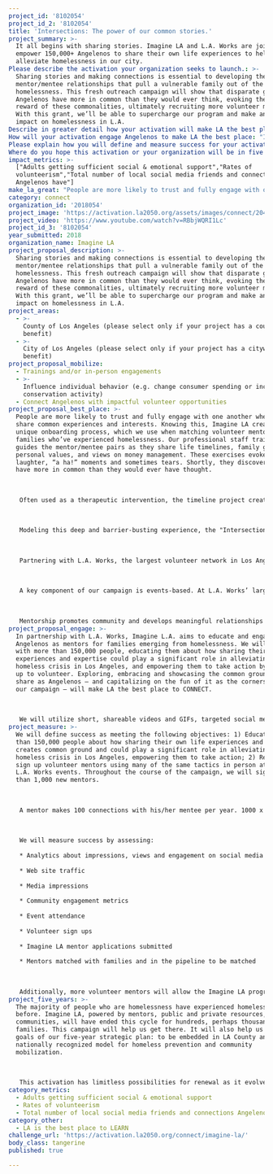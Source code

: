 ```yaml
---
project_id: '8102054'
project_id_2: '8102054'
title: 'Intersections: The power of our common stories.'
project_summary: >-
  It all begins with sharing stories. Imagine LA and L.A. Works are joining to
  empower 150,000+ Angelenos to share their own life experiences to help
  alleviate homelessness in our city.
Please describe the activation your organization seeks to launch.: >-
  Sharing stories and making connections is essential to developing the trusting
  mentor/mentee relationships that pull a vulnerable family out of the cycle of
  homelessness. This fresh outreach campaign will show that disparate groups of
  Angelenos have more in common than they would ever think, evoking the fun and
  reward of these commonalities, ultimately recruiting more volunteer mentors .
  With this grant, we’ll be able to supercharge our program and make an enormous
  impact on homelessness in L.A.
Describe in greater detail how your activation will make LA the best place?: "People are more likely to trust and fully engage with one another when they share common experiences and interests. Knowing this, Imagine LA created a unique onboarding process, which we use when matching volunteer mentors with families who’ve experienced homelessness. Our professional staff trains and guides the mentor/mentee pairs as they share life timelines, family genograms, personal values, and views on money management. These exercises evoke laughter, “a ha!” moments and sometimes tears. Shortly, they discover they have more in common than they would ever have thought. \r\n\r\nOften used as a therapeutic intervention, the timeline project creates an intimate connection between participants as they explore their history, attitudes, circumstances, and decision-making.  “It’s been said that a picture is worth a thousand words. If so, then capturing your life on paper with a timeline exercise may be worth millions.“ (Staik, 2013)\r\n\r\nModeling this deep and barrier-busting experience, the \"Intersections\" campaign will significantly increase the number of mentors in the Imagine LA program. Potential volunteers need to see the foundation we create for success and be empowered with the realization that they too have what it takes to be a life-changing mentor for families emerging from homelessness — simply the ability to share. What begins with a connection ends with breaking the cycle of homelessness.\r\n  \r\nPartnering with L.A. Works, the largest volunteer network in Los Angeles, Imagine LA will create a public awareness and outreach campaign, pairing social media marketing, community outreach, and events to educate and empower 150,000+ Angelenos. Ultimately, this will influence individual behavior, CONNECT 1,000 new mentors with vulnerable families in the Imagine LA program, and increase rates of volunteerism — not only as mentors, but with shorter-term volunteer roles. \r\n\r\nA key component of our campaign is events-based. At L.A. Works’ large-scale days of service, which draw volunteers from around the county who are primed to make a deeper connection in service, we’ll lead trust-building activities like those we use during our mentor/mentee on-boarding process, educate participants, post on socials and ultimately sign up new volunteers to become mentors. \r\n\r\nMentorship promotes community and develops meaningful relationships full of mutual respect, love, and laughter. Showcasing this, and CONNECTing Angelenos to each other through their stories, will bring this campaign to life. Our shareable videos (live and animated), photos, and tactics like a mentor taking over our Instagram feed for a day will help increase the total number of local social media friends and connections Angelenos have. We anticipate the  campaign to CONNECT Angelenos way beyond our goal of signing up mentors. It will empower them to volunteer in other ways and LEARN about those with disparate backgrounds and circumstances. It will break the cycle of homelessness for hundreds of families. "
How will your activation engage Angelenos to make LA the best place: "In partnership with L.A. Works, Imagine L.A. aims to educate and engage adult Angelenos as mentors for families emerging from homelessness. We will CONNECT with more than 150,000 people, educating them about how sharing their own life experiences and expertise could play a significant role in alleviating the homeless crisis in Los Angeles, and empowering them to take action by signing up to volunteer. Exploring, embracing and showcasing the common ground we all share as Angelenos — and capitalizing on the fun of it as the cornerstone of our campaign — will make LA the best place to CONNECT.\r\n\r\nWe will utilize short, shareable videos and GIFs, targeted social media posts and social media advertising, info sessions/workshops, community outreach in target neighborhoods throughout Los Angeles, media outreach, and crowd activation activities. These will feature current mentors or mentor prospects and individuals who have experienced homelessness sharing their common life experiences, illustrating the joy and importance of sharing these experiences through storytelling. We will showcase these stories and create related, in-person activities to educate, recruit and sign up volunteer mentors at special L.A. Works days of service tailored to address homelessness in Los Angeles. "
Please explain how you will define and measure success for your activation.: "We will define success as meeting the following objectives: 1) Educate more than 150,000 people about how sharing their own life experiences and expertise creates common ground and could play a significant role in alleviating the homeless crisis in Los Angeles, empowering them to take action; 2) Recruit and sign up volunteer mentors using many of the same tactics in person at targeted L.A. Works events. Throughout the course of the campaign, we will sign up more than 1,000 new mentors. \r\n\r\nA mentor makes 100 connections with his/her mentee per year. 1000 x 100 = 100,000 connections. Necessarily, our campaign’s outreach impressions will actually represent a vastly larger number of connections that also have lasting impact.\r\n\r\nWe will measure success by assessing:\r\n*\tAnalytics about impressions, views and engagement on social media platforms\r\n*\tWeb site traffic \r\n*\tMedia impressions\r\n*\tCommunity engagement metrics\r\n*\tEvent attendance\r\n*\tVolunteer sign ups\r\n*\tImagine LA mentor applications submitted\r\n*\tMentors matched with families and in the pipeline to be matched\r\n\r\nAdditionally, more volunteer mentors will allow the Imagine LA program to meet its potential so an extended result of this campaign, beyond its two years, will be helping hundreds more Los Angeles families flourish, breaking their cycle of homelessness and poverty. "
Where do you hope this activation or your organization will be in five years?: "The majority of people who are homelessness have experienced homelessness before. Imagine LA, powered by mentors, public and private resources, and communities, will have ended this cycle for hundreds, perhaps thousands of families. This campaign will help us get there. It will also help us meet two goals of our five-year strategic plan: to be embedded in LA County and a nationally recognized model for homeless prevention and community mobilization.\r\n\r\nThis activation has limitless possibilities for renewal as it evolves to work with more narrowly defined target audiences throughout Los Angeles, i.e. different age groups, specific professions or community groups, geographic areas. In the not-to-distant future, we know we’ll have Imagine LA program graduates (mentees) joining us as mentors themselves."
impact_metrics: >-
  ["Adults getting sufficient social & emotional support","Rates of
  volunteerism","Total number of local social media friends and connections
  Angelenos have"]
make_la_great: "People are more likely to trust and fully engage with one another when they share common experiences and interests. Knowing this, Imagine LA created a unique onboarding process, which we use when matching volunteer mentors with families who’ve experienced homelessness. Our professional staff trains and guides the mentor/mentee pairs as they share life timelines, family genograms, personal values, and views on money management. These exercises evoke laughter, “a ha!” moments and sometimes tears. Shortly, they discover they have more in common than they would ever have thought. \r\n \r\n \r\n \r\n Often used as a therapeutic intervention, the timeline project creates an intimate connection between participants as they explore their history, attitudes, circumstances, and decision-making. “It’s been said that a picture is worth a thousand words. If so, then capturing your life on paper with a timeline exercise may be worth millions.“ (Staik, 2013)\r\n \r\n \r\n \r\n Modeling this deep and barrier-busting experience, the \"Intersections\" campaign will significantly increase the number of mentors in the Imagine LA program. Potential volunteers need to see the foundation we create for success and be empowered with the realization that they too have what it takes to be a life-changing mentor for families emerging from homelessness — simply the ability to share. What begins with a connection ends with breaking the cycle of homelessness.\r\n \r\n  \r\n \r\n Partnering with L.A. Works, the largest volunteer network in Los Angeles, Imagine LA will create a public awareness and outreach campaign, pairing social media marketing, community outreach, and events to educate and empower 150,000+ Angelenos. Ultimately, this will influence individual behavior, CONNECT 1,000 new mentors with vulnerable families in the Imagine LA program, and increase rates of volunteerism — not only as mentors, but with shorter-term volunteer roles. \r\n \r\n \r\n \r\n A key component of our campaign is events-based. At L.A. Works’ large-scale days of service, which draw volunteers from around the county who are primed to make a deeper connection in service, we’ll lead trust-building activities like those we use during our mentor/mentee on-boarding process, educate participants, post on socials and ultimately sign up new volunteers to become mentors. \r\n \r\n \r\n \r\n Mentorship promotes community and develops meaningful relationships full of mutual respect, love, and laughter. Showcasing this, and CONNECTing Angelenos to each other through their stories, will bring this campaign to life. Our shareable videos (live and animated), photos, and tactics like a mentor taking over our Instagram feed for a day will help increase the total number of local social media friends and connections Angelenos have. We anticipate the campaign to CONNECT Angelenos way beyond our goal of signing up mentors. It will empower them to volunteer in other ways and LEARN about those with disparate backgrounds and circumstances. It will break the cycle of homelessness for hundreds of families."
category: connect
organization_id: '2018054'
project_image: 'https://activation.la2050.org/assets/images/connect/2048-wide/imagine-la.jpg'
project_video: 'https://www.youtube.com/watch?v=RBbjWQRI1Lc'
project_id_3: '8102054'
year_submitted: 2018
organization_name: Imagine LA
project_proposal_description: >-
  Sharing stories and making connections is essential to developing the trusting
  mentor/mentee relationships that pull a vulnerable family out of the cycle of
  homelessness. This fresh outreach campaign will show that disparate groups of
  Angelenos have more in common than they would ever think, evoking the fun and
  reward of these commonalities, ultimately recruiting more volunteer mentors .
  With this grant, we’ll be able to supercharge our program and make an enormous
  impact on homelessness in L.A.
project_areas:
  - >-
    County of Los Angeles (please select only if your project has a countywide
    benefit)
  - >-
    City of Los Angeles (please select only if your project has a citywide
    benefit)
project_proposal_mobilize:
  - Trainings and/or in-person engagements
  - >-
    Influence individual behavior (e.g. change consumer spending or increase
    conservation activity)
  - Connect Angelenos with impactful volunteer opportunities
project_proposal_best_place: >-
  People are more likely to trust and fully engage with one another when they
  share common experiences and interests. Knowing this, Imagine LA created a
  unique onboarding process, which we use when matching volunteer mentors with
  families who’ve experienced homelessness. Our professional staff trains and
  guides the mentor/mentee pairs as they share life timelines, family genograms,
  personal values, and views on money management. These exercises evoke
  laughter, “a ha!” moments and sometimes tears. Shortly, they discover they
  have more in common than they would ever have thought. 
   
   
   
   Often used as a therapeutic intervention, the timeline project creates an intimate connection between participants as they explore their history, attitudes, circumstances, and decision-making. “It’s been said that a picture is worth a thousand words. If so, then capturing your life on paper with a timeline exercise may be worth millions.“ (Staik, 2013)
   
   
   
   Modeling this deep and barrier-busting experience, the "Intersections" campaign will significantly increase the number of mentors in the Imagine LA program. Potential volunteers need to see the foundation we create for success and be empowered with the realization that they too have what it takes to be a life-changing mentor for families emerging from homelessness — simply the ability to share. What begins with a connection ends with breaking the cycle of homelessness.
   
    
   
   Partnering with L.A. Works, the largest volunteer network in Los Angeles, Imagine LA will create a public awareness and outreach campaign, pairing social media marketing, community outreach, and events to educate and empower 150,000+ Angelenos. Ultimately, this will influence individual behavior, CONNECT 1,000 new mentors with vulnerable families in the Imagine LA program, and increase rates of volunteerism — not only as mentors, but with shorter-term volunteer roles. 
   
   
   
   A key component of our campaign is events-based. At L.A. Works’ large-scale days of service, which draw volunteers from around the county who are primed to make a deeper connection in service, we’ll lead trust-building activities like those we use during our mentor/mentee on-boarding process, educate participants, post on socials and ultimately sign up new volunteers to become mentors. 
   
   
   
   Mentorship promotes community and develops meaningful relationships full of mutual respect, love, and laughter. Showcasing this, and CONNECTing Angelenos to each other through their stories, will bring this campaign to life. Our shareable videos (live and animated), photos, and tactics like a mentor taking over our Instagram feed for a day will help increase the total number of local social media friends and connections Angelenos have. We anticipate the campaign to CONNECT Angelenos way beyond our goal of signing up mentors. It will empower them to volunteer in other ways and LEARN about those with disparate backgrounds and circumstances. It will break the cycle of homelessness for hundreds of families.
project_proposal_engage: >-
  In partnership with L.A. Works, Imagine L.A. aims to educate and engage adult
  Angelenos as mentors for families emerging from homelessness. We will CONNECT
  with more than 150,000 people, educating them about how sharing their own life
  experiences and expertise could play a significant role in alleviating the
  homeless crisis in Los Angeles, and empowering them to take action by signing
  up to volunteer. Exploring, embracing and showcasing the common ground we all
  share as Angelenos — and capitalizing on the fun of it as the cornerstone of
  our campaign — will make LA the best place to CONNECT.
   
   
   
   We will utilize short, shareable videos and GIFs, targeted social media posts and social media advertising, info sessions/workshops, community outreach in target neighborhoods throughout Los Angeles, media outreach, and crowd activation activities. These will feature current mentors or mentor prospects and individuals who have experienced homelessness sharing their common life experiences, illustrating the joy and importance of sharing these experiences through storytelling. We will showcase these stories and create related, in-person activities to educate, recruit and sign up volunteer mentors at special L.A. Works days of service tailored to address homelessness in Los Angeles.
project_measure: >-
  We will define success as meeting the following objectives: 1) Educate more
  than 150,000 people about how sharing their own life experiences and expertise
  creates common ground and could play a significant role in alleviating the
  homeless crisis in Los Angeles, empowering them to take action; 2) Recruit and
  sign up volunteer mentors using many of the same tactics in person at targeted
  L.A. Works events. Throughout the course of the campaign, we will sign up more
  than 1,000 new mentors. 
   
   
   
   A mentor makes 100 connections with his/her mentee per year. 1000 x 100 = 100,000 connections. Necessarily, our campaign’s outreach impressions will actually represent a vastly larger number of connections that also have lasting impact.
   
   
   
   We will measure success by assessing:
   
   * Analytics about impressions, views and engagement on social media platforms
   
   * Web site traffic 
   
   * Media impressions
   
   * Community engagement metrics
   
   * Event attendance
   
   * Volunteer sign ups
   
   * Imagine LA mentor applications submitted
   
   * Mentors matched with families and in the pipeline to be matched
   
   
   
   Additionally, more volunteer mentors will allow the Imagine LA program to meet its potential so an extended result of this campaign, beyond its two years, will be helping hundreds more Los Angeles families flourish, breaking their cycle of homelessness and poverty.
project_five_years: >-
  The majority of people who are homelessness have experienced homelessness
  before. Imagine LA, powered by mentors, public and private resources, and
  communities, will have ended this cycle for hundreds, perhaps thousands of
  families. This campaign will help us get there. It will also help us meet two
  goals of our five-year strategic plan: to be embedded in LA County and a
  nationally recognized model for homeless prevention and community
  mobilization.
   
   
   
   This activation has limitless possibilities for renewal as it evolves to work with more narrowly defined target audiences throughout Los Angeles, i.e. different age groups, specific professions or community groups, geographic areas. In the not-to-distant future, we know we’ll have Imagine LA program graduates (mentees) joining us as mentors themselves.
category_metrics:
  - Adults getting sufficient social & emotional support
  - Rates of volunteerism
  - Total number of local social media friends and connections Angelenos have
category_other:
  - LA is the best place to LEARN
challenge_url: 'https://activation.la2050.org/connect/imagine-la/'
body_class: tangerine
published: true

---
```

